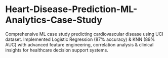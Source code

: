 # Heart-Disease-Prediction-ML-Analytics-Case-Study
Comprehensive ML case study predicting cardiovascular disease using UCI dataset. Implemented Logistic Regression (87% accuracy) &amp; KNN (89% AUC) with advanced feature engineering, correlation analysis &amp; clinical insights for healthcare decision support systems.
